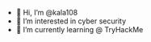 - 👋 Hi, I’m @kala108
- 👀 I’m interested in cyber security 
- 🌱 I’m currently learning @ TryHackMe


<!---
kala108/kala108 is a ✨ special ✨ repository because its `README.md` (this file) appears on your GitHub profile.
You can click the Preview link to take a look at your changes.
--->

